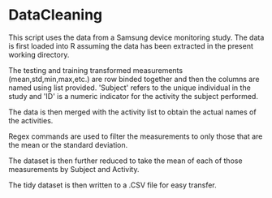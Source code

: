 DataCleaning
============


This script uses the data from a Samsung device monitoring study. The data is first loaded into R assuming the data has been extracted in the present working directory.

The testing and training transformed measurements (mean,std,min,max,etc.) are row binded together and then the columns are named using list provided. 'Subject' refers to the unique individual in the study and 'ID' is a numeric indicator for the activity the subject performed.

The data is then merged with the activity list to obtain the actual names of the activities.

Regex commands are used to filter the measurements to only those that are the mean or the standard deviation.

The dataset is then further reduced to take the mean of each of those measurements by Subject and Activity.

The tidy dataset is then written to a .CSV file for easy transfer.
